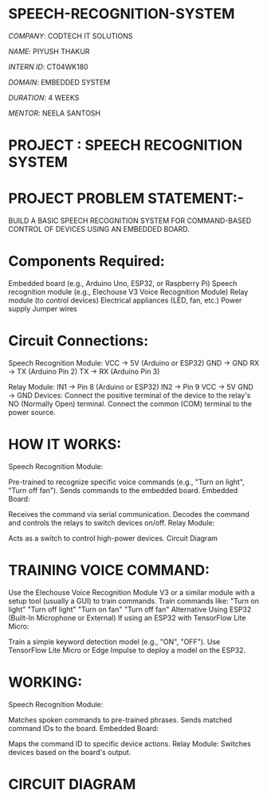 # SPEECH-RECOGNITION-SYSTEM

*COMPANY*: CODTECH IT SOLUTIONS

*NAME*: PIYUSH THAKUR

*INTERN ID*: CT04WK180

*DOMAIN*: EMBEDDED SYSTEM 

*DURATION*: 4 WEEKS

*MENTOR*: NEELA SANTOSH

# PROJECT : SPEECH RECOGNITION SYSTEM

# PROJECT PROBLEM STATEMENT:-
BUILD A BASIC SPEECH RECOGNITION SYSTEM FOR COMMAND-BASED CONTROL OF DEVICES USING AN EMBEDDED BOARD.

# Components Required:
Embedded board (e.g., Arduino Uno, ESP32, or Raspberry Pi) Speech recognition module (e.g., Elechouse V3 Voice Recognition Module) Relay module (to control devices) Electrical appliances (LED, fan, etc.) Power supply Jumper wires

# Circuit Connections:
Speech Recognition Module:
VCC → 5V (Arduino or ESP32) 
GND → GND
RX → TX (Arduino Pin 2) 
TX → RX (Arduino Pin 3) 

Relay Module:
IN1 → Pin 8 (Arduino or ESP32) 
IN2 → Pin 9 
VCC → 5V 
GND → GND 
Devices: Connect the positive terminal of the device to the relay's NO (Normally Open) terminal. Connect the common (COM) terminal to the power source.

# HOW IT WORKS:
Speech Recognition Module:

Pre-trained to recognize specific voice commands (e.g., "Turn on light", "Turn off fan"). Sends commands to the embedded board. Embedded Board:

Receives the command via serial communication. Decodes the command and controls the relays to switch devices on/off. Relay Module:

Acts as a switch to control high-power devices. Circuit Diagram

# TRAINING VOICE COMMAND:
Use the Elechouse Voice Recognition Module V3 or a similar module with a setup tool (usually a GUI) to train commands. Train commands like: "Turn on light" "Turn off light" "Turn on fan" "Turn off fan" Alternative Using ESP32 (Built-In Microphone or External) If using an ESP32 with TensorFlow Lite Micro:

Train a simple keyword detection model (e.g., "ON", "OFF"). Use TensorFlow Lite Micro or Edge Impulse to deploy a model on the ESP32.

# WORKING:
Speech Recognition Module:

Matches spoken commands to pre-trained phrases. Sends matched command IDs to the board. Embedded Board:

Maps the command ID to specific device actions. Relay Module: Switches devices based on the board's output.

# CIRCUIT DIAGRAM


